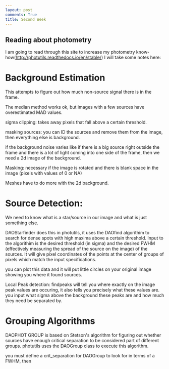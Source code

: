 ```yaml
---
layout: post
comments: True
title: Second Week
---
```

## Reading about photometry

I am going to read through this site to increase my photometry know-how(http://photutils.readthedocs.io/en/stable/)
I will take some notes here:

# Background Estimation
This attempts to figure out how much non-source signal there is in the frame.

The median method works ok, but images with a few sources have overestimated MAD values.

sigma clipping: takes away pixels that fall above a certain threshold.

masking sources: you can ID the sources and remove them from the image, then everything else is background.

if the background noise varies like if there is a big source right outside the frame and there is a lot of light coming into one side of the frame, then we need a 2d image of the background.

Masking: necessary if the image is rotated and there is blank space in the image (pixels with values of 0 or NA)

Meshes have to do more with the 2d background.

# Source Detection:
We need to know what is a star/source in our image and what is just something else.

DAOStarfinder does this in photutils, it uses the DAOfind algorithim to search for dense spots with high maxima above a certain threshold. Input to the algorithim is the desired threshold (in sigma) and the desired FWHM (effectively measuring the spread of the source on the image) of the sources. It will give pixel coordinates of the points at the center of groups of pixels which match the input specifications.

you can plot this data and it will put little circles on your original image showing you where it found sources.

Local Peak detection: findpeaks will tell you where exactly on the image peak values are occuring, it also tells you precisely what these values are. you input what sigma above the background these peaks are and how much they need be separated by.

# Grouping Algorithms

DAOPHOT GROUP is based on Stetson's algorithm for figuring out whether sources have enough critical separation to be considered part of different groups. photutils uses the DAOGroup class to execute this algorithm.

you must define a crit_separation for DAOGroup to look for in terms of a FWHM, then 

